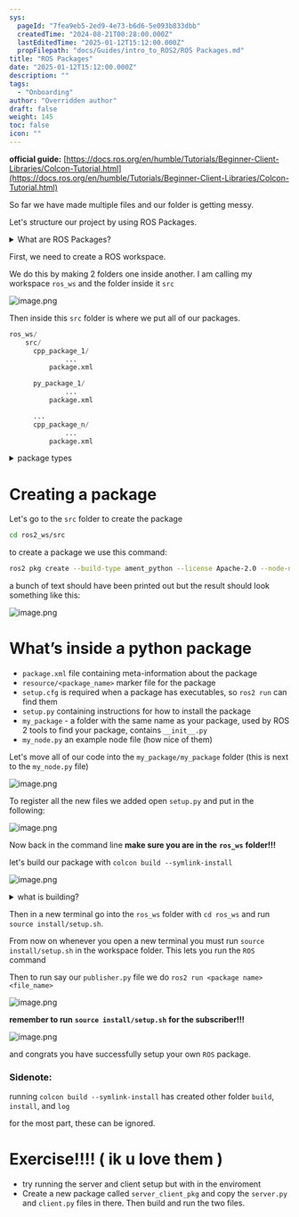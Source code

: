 ```yaml
---
sys:
  pageId: "7fea9eb5-2ed9-4e73-b6d6-5e093b833dbb"
  createdTime: "2024-08-21T00:28:00.000Z"
  lastEditedTime: "2025-01-12T15:12:00.000Z"
  propFilepath: "docs/Guides/intro_to_ROS2/ROS Packages.md"
title: "ROS Packages"
date: "2025-01-12T15:12:00.000Z"
description: ""
tags:
  - "Onboarding"
author: "Overridden author"
draft: false
weight: 145
toc: false
icon: ""
---
```


**official guide:** [https://docs.ros.org/en/humble/Tutorials/Beginner-Client-Libraries/Colcon-Tutorial.html](https://docs.ros.org/en/humble/Tutorials/Beginner-Client-Libraries/Colcon-Tutorial.html)

So far we have made multiple files and our folder is getting messy.

Let's structure our project by using ROS Packages.

<details>

<summary>What are ROS Packages?</summary>

ROS Packages are, as the name implies, packages of code that are highly sharable between ROS developers.

They consist of a folder, `package.xml` file, and source code

```python
      cpp_package_1/
		      ... imagine much code files here ..
          package.xml
```

</details>

First, we need to create a ROS workspace.

We do this by making 2 folders one inside another. I am calling my workspace `ros_ws` and the folder inside it `src`

![image.png](https://prod-files-secure.s3.us-west-2.amazonaws.com/d518164a-d88e-44d1-a4ee-3adb3bd8bce0/70706947-fd18-4537-a67b-e12946812d31/image.png?X-Amz-Algorithm=AWS4-HMAC-SHA256&X-Amz-Content-Sha256=UNSIGNED-PAYLOAD&X-Amz-Credential=ASIAZI2LB4665KURIZED%2F20250227%2Fus-west-2%2Fs3%2Faws4_request&X-Amz-Date=20250227T050828Z&X-Amz-Expires=3600&X-Amz-Security-Token=IQoJb3JpZ2luX2VjEDUaCXVzLXdlc3QtMiJIMEYCIQDTduKRBL02XVa1QE8x5oj7ZQFIRdCBBbA%2BZOTo8nY9nwIhALcEcRPs1VhPLMEGrPc7aPVXH%2FGruMzZzmw3BdSg4AmOKv8DCG0QABoMNjM3NDIzMTgzODA1Igwag%2BkKeTv5t4cz4Sgq3AMDFnas0DnMnU4dv6ihAvKSrpX%2B7uYgQQGtoCklsFfppx9TrOXXzwekOKVWW3ciiXQz0nTiO9oRKUvqNkGt3ncji1bp23O0wJt9OLgdNpVHj7e6B%2BZfl2YECh%2FZ55iQlShhebDxBSAIN07kmQqpxzg9Km0wYYtC3%2FGtzodLr1w%2FhUrcCsiOlChsezOQqzVA7i5emMyD6bXcPQRSe179CbJ8QA120yszmKu9OtsUs6M6ExrKqMQ8vJ7StMxZ4s8cghouLnzS%2BfDwoPQhOOmApMOoVnKwm2hV5nuEv7wnmq%2BRh07CxPiwWNYzkVAtsk6E5K7%2BoXejJmA%2BRXEkNjCevDU39lid5O0UJ%2FD5aoZAB8YlXWkdPHuc9FV07GUhbGfWBLDFBPtYU8hDmCAo3TFV%2BeMJ1v6WdWl2xaqNH%2FhDk3%2FkxRXfbkY9Ua3w4ihZ8jmRh3jGk2J%2FHzUiS4N8f26whk51LgwYTba8H1k5ofVtDawrNbEqhDEJS3seJzkV7suLLXPHJJLxJ7BzkDZJHS1M6ibbtdhWguR89zYkq13m7RLYGHYFekr7mn2RjLL0K3Ou6swprOzUuio548sdYsRNeu2t4uG8zSoEBYlIJ70d5W0KY%2F%2FUI5hAsywwv6pKeTDO0P%2B9BjqkAVhI8v2CsWzcCnjJe2nfRJeKLq0xhyqfTlwK%2BK6XJjB9%2BlKBRyIJBvkuWA8MXi28jT7c4t2LcwNIcRI6Kkh23mUimn2rFOPSScjPmMGFZ%2FukfkKaoInwgEiUSAI0WVohtN5olgxx1sJXm0JMGfVSINKx8M0EwEUVj96pK6At1pM6xczrI9RkzADZt%2FXztTSp4SPJCcDd%2FAJCMtewjqnnNGMrDOxU&X-Amz-Signature=446ac004c7ddd96f453724e07f1898bbeab360d7f25f92c0c75a798b8aa6a530&X-Amz-SignedHeaders=host&x-id=GetObject)

Then inside this `src` folder is where we put all of our packages.

```python
ros_ws/
    src/
      cpp_package_1/
		      ...
          package.xml

      py_package_1/
		      ...
          package.xml

      ...
      cpp_package_n/
		      ...
          package.xml

```

<details>

<summary>package types</summary>

packages can be either `C++` or python.

the intern file structure is different for each but for this guide we will stick to creating python packages

</details>

# Creating a package

Let's go to the `src` folder to create the package

```bash
cd ros2_ws/src
```

to create a package we use this command:

```bash
ros2 pkg create --build-type ament_python --license Apache-2.0 --node-name my_node my_package
```

a bunch of text should have been printed out but the result should look something like this:

![image.png](https://prod-files-secure.s3.us-west-2.amazonaws.com/d518164a-d88e-44d1-a4ee-3adb3bd8bce0/e6cf1e3f-8512-4a3e-b131-079f800bf3e8/image.png?X-Amz-Algorithm=AWS4-HMAC-SHA256&X-Amz-Content-Sha256=UNSIGNED-PAYLOAD&X-Amz-Credential=ASIAZI2LB4665KURIZED%2F20250227%2Fus-west-2%2Fs3%2Faws4_request&X-Amz-Date=20250227T050828Z&X-Amz-Expires=3600&X-Amz-Security-Token=IQoJb3JpZ2luX2VjEDUaCXVzLXdlc3QtMiJIMEYCIQDTduKRBL02XVa1QE8x5oj7ZQFIRdCBBbA%2BZOTo8nY9nwIhALcEcRPs1VhPLMEGrPc7aPVXH%2FGruMzZzmw3BdSg4AmOKv8DCG0QABoMNjM3NDIzMTgzODA1Igwag%2BkKeTv5t4cz4Sgq3AMDFnas0DnMnU4dv6ihAvKSrpX%2B7uYgQQGtoCklsFfppx9TrOXXzwekOKVWW3ciiXQz0nTiO9oRKUvqNkGt3ncji1bp23O0wJt9OLgdNpVHj7e6B%2BZfl2YECh%2FZ55iQlShhebDxBSAIN07kmQqpxzg9Km0wYYtC3%2FGtzodLr1w%2FhUrcCsiOlChsezOQqzVA7i5emMyD6bXcPQRSe179CbJ8QA120yszmKu9OtsUs6M6ExrKqMQ8vJ7StMxZ4s8cghouLnzS%2BfDwoPQhOOmApMOoVnKwm2hV5nuEv7wnmq%2BRh07CxPiwWNYzkVAtsk6E5K7%2BoXejJmA%2BRXEkNjCevDU39lid5O0UJ%2FD5aoZAB8YlXWkdPHuc9FV07GUhbGfWBLDFBPtYU8hDmCAo3TFV%2BeMJ1v6WdWl2xaqNH%2FhDk3%2FkxRXfbkY9Ua3w4ihZ8jmRh3jGk2J%2FHzUiS4N8f26whk51LgwYTba8H1k5ofVtDawrNbEqhDEJS3seJzkV7suLLXPHJJLxJ7BzkDZJHS1M6ibbtdhWguR89zYkq13m7RLYGHYFekr7mn2RjLL0K3Ou6swprOzUuio548sdYsRNeu2t4uG8zSoEBYlIJ70d5W0KY%2F%2FUI5hAsywwv6pKeTDO0P%2B9BjqkAVhI8v2CsWzcCnjJe2nfRJeKLq0xhyqfTlwK%2BK6XJjB9%2BlKBRyIJBvkuWA8MXi28jT7c4t2LcwNIcRI6Kkh23mUimn2rFOPSScjPmMGFZ%2FukfkKaoInwgEiUSAI0WVohtN5olgxx1sJXm0JMGfVSINKx8M0EwEUVj96pK6At1pM6xczrI9RkzADZt%2FXztTSp4SPJCcDd%2FAJCMtewjqnnNGMrDOxU&X-Amz-Signature=1f03eab1481c5b60cd676686e57bbf7e187ee16470058144475480800976f731&X-Amz-SignedHeaders=host&x-id=GetObject)

# What’s inside a python package

- `package.xml` file containing meta-information about the package
- `resource/<package_name>` marker file for the package
- `setup.cfg` is required when a package has executables, so `ros2 run` can find them
- `setup.py` containing instructions for how to install the package
- `my_package` - a folder with the same name as your package, used by ROS 2 tools to find your package, contains `__init__.py`
- `my_node.py` an example node file (how nice of them)

Let's move all of our code into the `my_package/my_package` folder (this is next to the `my_node.py` file)

![image.png](https://prod-files-secure.s3.us-west-2.amazonaws.com/d518164a-d88e-44d1-a4ee-3adb3bd8bce0/9ce58f11-0da9-4d3e-b86d-506a9685d378/image.png?X-Amz-Algorithm=AWS4-HMAC-SHA256&X-Amz-Content-Sha256=UNSIGNED-PAYLOAD&X-Amz-Credential=ASIAZI2LB4665KURIZED%2F20250227%2Fus-west-2%2Fs3%2Faws4_request&X-Amz-Date=20250227T050828Z&X-Amz-Expires=3600&X-Amz-Security-Token=IQoJb3JpZ2luX2VjEDUaCXVzLXdlc3QtMiJIMEYCIQDTduKRBL02XVa1QE8x5oj7ZQFIRdCBBbA%2BZOTo8nY9nwIhALcEcRPs1VhPLMEGrPc7aPVXH%2FGruMzZzmw3BdSg4AmOKv8DCG0QABoMNjM3NDIzMTgzODA1Igwag%2BkKeTv5t4cz4Sgq3AMDFnas0DnMnU4dv6ihAvKSrpX%2B7uYgQQGtoCklsFfppx9TrOXXzwekOKVWW3ciiXQz0nTiO9oRKUvqNkGt3ncji1bp23O0wJt9OLgdNpVHj7e6B%2BZfl2YECh%2FZ55iQlShhebDxBSAIN07kmQqpxzg9Km0wYYtC3%2FGtzodLr1w%2FhUrcCsiOlChsezOQqzVA7i5emMyD6bXcPQRSe179CbJ8QA120yszmKu9OtsUs6M6ExrKqMQ8vJ7StMxZ4s8cghouLnzS%2BfDwoPQhOOmApMOoVnKwm2hV5nuEv7wnmq%2BRh07CxPiwWNYzkVAtsk6E5K7%2BoXejJmA%2BRXEkNjCevDU39lid5O0UJ%2FD5aoZAB8YlXWkdPHuc9FV07GUhbGfWBLDFBPtYU8hDmCAo3TFV%2BeMJ1v6WdWl2xaqNH%2FhDk3%2FkxRXfbkY9Ua3w4ihZ8jmRh3jGk2J%2FHzUiS4N8f26whk51LgwYTba8H1k5ofVtDawrNbEqhDEJS3seJzkV7suLLXPHJJLxJ7BzkDZJHS1M6ibbtdhWguR89zYkq13m7RLYGHYFekr7mn2RjLL0K3Ou6swprOzUuio548sdYsRNeu2t4uG8zSoEBYlIJ70d5W0KY%2F%2FUI5hAsywwv6pKeTDO0P%2B9BjqkAVhI8v2CsWzcCnjJe2nfRJeKLq0xhyqfTlwK%2BK6XJjB9%2BlKBRyIJBvkuWA8MXi28jT7c4t2LcwNIcRI6Kkh23mUimn2rFOPSScjPmMGFZ%2FukfkKaoInwgEiUSAI0WVohtN5olgxx1sJXm0JMGfVSINKx8M0EwEUVj96pK6At1pM6xczrI9RkzADZt%2FXztTSp4SPJCcDd%2FAJCMtewjqnnNGMrDOxU&X-Amz-Signature=52840d2930dd47d3ec6e6072ad7cc3a6141a89195e2fdd5d50684865d4163c35&X-Amz-SignedHeaders=host&x-id=GetObject)

To register all the new files we added open `setup.py` and put in the following:

![image.png](https://prod-files-secure.s3.us-west-2.amazonaws.com/d518164a-d88e-44d1-a4ee-3adb3bd8bce0/1cd7c262-4cae-4496-9d75-c178537d24a2/image.png?X-Amz-Algorithm=AWS4-HMAC-SHA256&X-Amz-Content-Sha256=UNSIGNED-PAYLOAD&X-Amz-Credential=ASIAZI2LB4665KURIZED%2F20250227%2Fus-west-2%2Fs3%2Faws4_request&X-Amz-Date=20250227T050828Z&X-Amz-Expires=3600&X-Amz-Security-Token=IQoJb3JpZ2luX2VjEDUaCXVzLXdlc3QtMiJIMEYCIQDTduKRBL02XVa1QE8x5oj7ZQFIRdCBBbA%2BZOTo8nY9nwIhALcEcRPs1VhPLMEGrPc7aPVXH%2FGruMzZzmw3BdSg4AmOKv8DCG0QABoMNjM3NDIzMTgzODA1Igwag%2BkKeTv5t4cz4Sgq3AMDFnas0DnMnU4dv6ihAvKSrpX%2B7uYgQQGtoCklsFfppx9TrOXXzwekOKVWW3ciiXQz0nTiO9oRKUvqNkGt3ncji1bp23O0wJt9OLgdNpVHj7e6B%2BZfl2YECh%2FZ55iQlShhebDxBSAIN07kmQqpxzg9Km0wYYtC3%2FGtzodLr1w%2FhUrcCsiOlChsezOQqzVA7i5emMyD6bXcPQRSe179CbJ8QA120yszmKu9OtsUs6M6ExrKqMQ8vJ7StMxZ4s8cghouLnzS%2BfDwoPQhOOmApMOoVnKwm2hV5nuEv7wnmq%2BRh07CxPiwWNYzkVAtsk6E5K7%2BoXejJmA%2BRXEkNjCevDU39lid5O0UJ%2FD5aoZAB8YlXWkdPHuc9FV07GUhbGfWBLDFBPtYU8hDmCAo3TFV%2BeMJ1v6WdWl2xaqNH%2FhDk3%2FkxRXfbkY9Ua3w4ihZ8jmRh3jGk2J%2FHzUiS4N8f26whk51LgwYTba8H1k5ofVtDawrNbEqhDEJS3seJzkV7suLLXPHJJLxJ7BzkDZJHS1M6ibbtdhWguR89zYkq13m7RLYGHYFekr7mn2RjLL0K3Ou6swprOzUuio548sdYsRNeu2t4uG8zSoEBYlIJ70d5W0KY%2F%2FUI5hAsywwv6pKeTDO0P%2B9BjqkAVhI8v2CsWzcCnjJe2nfRJeKLq0xhyqfTlwK%2BK6XJjB9%2BlKBRyIJBvkuWA8MXi28jT7c4t2LcwNIcRI6Kkh23mUimn2rFOPSScjPmMGFZ%2FukfkKaoInwgEiUSAI0WVohtN5olgxx1sJXm0JMGfVSINKx8M0EwEUVj96pK6At1pM6xczrI9RkzADZt%2FXztTSp4SPJCcDd%2FAJCMtewjqnnNGMrDOxU&X-Amz-Signature=a8b25704efd20d78b577cbcd7cce0a85f8726bd7933b24ec6703a688d2545179&X-Amz-SignedHeaders=host&x-id=GetObject)

Now back in the command line **make sure you are in the** **`ros_ws`** **folder!!!**

let's build our package with `colcon build --symlink-install`

![image.png](https://prod-files-secure.s3.us-west-2.amazonaws.com/d518164a-d88e-44d1-a4ee-3adb3bd8bce0/2f2a0d27-b173-48fd-b189-5f5c0ce65619/image.png?X-Amz-Algorithm=AWS4-HMAC-SHA256&X-Amz-Content-Sha256=UNSIGNED-PAYLOAD&X-Amz-Credential=ASIAZI2LB4665KURIZED%2F20250227%2Fus-west-2%2Fs3%2Faws4_request&X-Amz-Date=20250227T050828Z&X-Amz-Expires=3600&X-Amz-Security-Token=IQoJb3JpZ2luX2VjEDUaCXVzLXdlc3QtMiJIMEYCIQDTduKRBL02XVa1QE8x5oj7ZQFIRdCBBbA%2BZOTo8nY9nwIhALcEcRPs1VhPLMEGrPc7aPVXH%2FGruMzZzmw3BdSg4AmOKv8DCG0QABoMNjM3NDIzMTgzODA1Igwag%2BkKeTv5t4cz4Sgq3AMDFnas0DnMnU4dv6ihAvKSrpX%2B7uYgQQGtoCklsFfppx9TrOXXzwekOKVWW3ciiXQz0nTiO9oRKUvqNkGt3ncji1bp23O0wJt9OLgdNpVHj7e6B%2BZfl2YECh%2FZ55iQlShhebDxBSAIN07kmQqpxzg9Km0wYYtC3%2FGtzodLr1w%2FhUrcCsiOlChsezOQqzVA7i5emMyD6bXcPQRSe179CbJ8QA120yszmKu9OtsUs6M6ExrKqMQ8vJ7StMxZ4s8cghouLnzS%2BfDwoPQhOOmApMOoVnKwm2hV5nuEv7wnmq%2BRh07CxPiwWNYzkVAtsk6E5K7%2BoXejJmA%2BRXEkNjCevDU39lid5O0UJ%2FD5aoZAB8YlXWkdPHuc9FV07GUhbGfWBLDFBPtYU8hDmCAo3TFV%2BeMJ1v6WdWl2xaqNH%2FhDk3%2FkxRXfbkY9Ua3w4ihZ8jmRh3jGk2J%2FHzUiS4N8f26whk51LgwYTba8H1k5ofVtDawrNbEqhDEJS3seJzkV7suLLXPHJJLxJ7BzkDZJHS1M6ibbtdhWguR89zYkq13m7RLYGHYFekr7mn2RjLL0K3Ou6swprOzUuio548sdYsRNeu2t4uG8zSoEBYlIJ70d5W0KY%2F%2FUI5hAsywwv6pKeTDO0P%2B9BjqkAVhI8v2CsWzcCnjJe2nfRJeKLq0xhyqfTlwK%2BK6XJjB9%2BlKBRyIJBvkuWA8MXi28jT7c4t2LcwNIcRI6Kkh23mUimn2rFOPSScjPmMGFZ%2FukfkKaoInwgEiUSAI0WVohtN5olgxx1sJXm0JMGfVSINKx8M0EwEUVj96pK6At1pM6xczrI9RkzADZt%2FXztTSp4SPJCcDd%2FAJCMtewjqnnNGMrDOxU&X-Amz-Signature=72cd6f1407d8e1e53c6505e1663ee395a9993ec57c3fb15e17335b788aec4d04&X-Amz-SignedHeaders=host&x-id=GetObject)

<details>

<summary>what is building?</summary>

if you are a CS major at Rose-Hulman you will learn the answer to this in CSSE132

but TLDR; is it combines all the code files into one program that can be run easily 

</details>

Then in a new terminal go into the `ros_ws` folder with `cd ros_ws` and run `source install/setup.sh`. 

From now on whenever you open a new terminal you must run `source install/setup.sh` in the workspace folder. This lets you run the `ROS` command

Then to run say our `publisher.py` file we do `ros2 run <package name> <file_name>`

![image.png](https://prod-files-secure.s3.us-west-2.amazonaws.com/d518164a-d88e-44d1-a4ee-3adb3bd8bce0/4f4b1219-3a44-4632-aa0a-ce3471699f59/image.png?X-Amz-Algorithm=AWS4-HMAC-SHA256&X-Amz-Content-Sha256=UNSIGNED-PAYLOAD&X-Amz-Credential=ASIAZI2LB4665KURIZED%2F20250227%2Fus-west-2%2Fs3%2Faws4_request&X-Amz-Date=20250227T050828Z&X-Amz-Expires=3600&X-Amz-Security-Token=IQoJb3JpZ2luX2VjEDUaCXVzLXdlc3QtMiJIMEYCIQDTduKRBL02XVa1QE8x5oj7ZQFIRdCBBbA%2BZOTo8nY9nwIhALcEcRPs1VhPLMEGrPc7aPVXH%2FGruMzZzmw3BdSg4AmOKv8DCG0QABoMNjM3NDIzMTgzODA1Igwag%2BkKeTv5t4cz4Sgq3AMDFnas0DnMnU4dv6ihAvKSrpX%2B7uYgQQGtoCklsFfppx9TrOXXzwekOKVWW3ciiXQz0nTiO9oRKUvqNkGt3ncji1bp23O0wJt9OLgdNpVHj7e6B%2BZfl2YECh%2FZ55iQlShhebDxBSAIN07kmQqpxzg9Km0wYYtC3%2FGtzodLr1w%2FhUrcCsiOlChsezOQqzVA7i5emMyD6bXcPQRSe179CbJ8QA120yszmKu9OtsUs6M6ExrKqMQ8vJ7StMxZ4s8cghouLnzS%2BfDwoPQhOOmApMOoVnKwm2hV5nuEv7wnmq%2BRh07CxPiwWNYzkVAtsk6E5K7%2BoXejJmA%2BRXEkNjCevDU39lid5O0UJ%2FD5aoZAB8YlXWkdPHuc9FV07GUhbGfWBLDFBPtYU8hDmCAo3TFV%2BeMJ1v6WdWl2xaqNH%2FhDk3%2FkxRXfbkY9Ua3w4ihZ8jmRh3jGk2J%2FHzUiS4N8f26whk51LgwYTba8H1k5ofVtDawrNbEqhDEJS3seJzkV7suLLXPHJJLxJ7BzkDZJHS1M6ibbtdhWguR89zYkq13m7RLYGHYFekr7mn2RjLL0K3Ou6swprOzUuio548sdYsRNeu2t4uG8zSoEBYlIJ70d5W0KY%2F%2FUI5hAsywwv6pKeTDO0P%2B9BjqkAVhI8v2CsWzcCnjJe2nfRJeKLq0xhyqfTlwK%2BK6XJjB9%2BlKBRyIJBvkuWA8MXi28jT7c4t2LcwNIcRI6Kkh23mUimn2rFOPSScjPmMGFZ%2FukfkKaoInwgEiUSAI0WVohtN5olgxx1sJXm0JMGfVSINKx8M0EwEUVj96pK6At1pM6xczrI9RkzADZt%2FXztTSp4SPJCcDd%2FAJCMtewjqnnNGMrDOxU&X-Amz-Signature=86e59b846b5ecd20b1bb8cf32f3c76019f2df6aec0296ebd202fa96f5d71b351&X-Amz-SignedHeaders=host&x-id=GetObject)

**remember to run** **`source install/setup.sh`** **for the subscriber!!!**

![image.png](https://prod-files-secure.s3.us-west-2.amazonaws.com/d518164a-d88e-44d1-a4ee-3adb3bd8bce0/02121119-dad4-49ec-8356-c956108b4243/image.png?X-Amz-Algorithm=AWS4-HMAC-SHA256&X-Amz-Content-Sha256=UNSIGNED-PAYLOAD&X-Amz-Credential=ASIAZI2LB4665KURIZED%2F20250227%2Fus-west-2%2Fs3%2Faws4_request&X-Amz-Date=20250227T050828Z&X-Amz-Expires=3600&X-Amz-Security-Token=IQoJb3JpZ2luX2VjEDUaCXVzLXdlc3QtMiJIMEYCIQDTduKRBL02XVa1QE8x5oj7ZQFIRdCBBbA%2BZOTo8nY9nwIhALcEcRPs1VhPLMEGrPc7aPVXH%2FGruMzZzmw3BdSg4AmOKv8DCG0QABoMNjM3NDIzMTgzODA1Igwag%2BkKeTv5t4cz4Sgq3AMDFnas0DnMnU4dv6ihAvKSrpX%2B7uYgQQGtoCklsFfppx9TrOXXzwekOKVWW3ciiXQz0nTiO9oRKUvqNkGt3ncji1bp23O0wJt9OLgdNpVHj7e6B%2BZfl2YECh%2FZ55iQlShhebDxBSAIN07kmQqpxzg9Km0wYYtC3%2FGtzodLr1w%2FhUrcCsiOlChsezOQqzVA7i5emMyD6bXcPQRSe179CbJ8QA120yszmKu9OtsUs6M6ExrKqMQ8vJ7StMxZ4s8cghouLnzS%2BfDwoPQhOOmApMOoVnKwm2hV5nuEv7wnmq%2BRh07CxPiwWNYzkVAtsk6E5K7%2BoXejJmA%2BRXEkNjCevDU39lid5O0UJ%2FD5aoZAB8YlXWkdPHuc9FV07GUhbGfWBLDFBPtYU8hDmCAo3TFV%2BeMJ1v6WdWl2xaqNH%2FhDk3%2FkxRXfbkY9Ua3w4ihZ8jmRh3jGk2J%2FHzUiS4N8f26whk51LgwYTba8H1k5ofVtDawrNbEqhDEJS3seJzkV7suLLXPHJJLxJ7BzkDZJHS1M6ibbtdhWguR89zYkq13m7RLYGHYFekr7mn2RjLL0K3Ou6swprOzUuio548sdYsRNeu2t4uG8zSoEBYlIJ70d5W0KY%2F%2FUI5hAsywwv6pKeTDO0P%2B9BjqkAVhI8v2CsWzcCnjJe2nfRJeKLq0xhyqfTlwK%2BK6XJjB9%2BlKBRyIJBvkuWA8MXi28jT7c4t2LcwNIcRI6Kkh23mUimn2rFOPSScjPmMGFZ%2FukfkKaoInwgEiUSAI0WVohtN5olgxx1sJXm0JMGfVSINKx8M0EwEUVj96pK6At1pM6xczrI9RkzADZt%2FXztTSp4SPJCcDd%2FAJCMtewjqnnNGMrDOxU&X-Amz-Signature=32567b7a8d17fba29fb311dd363e436e2d86ba3eacbdebdbdd052524262d3168&X-Amz-SignedHeaders=host&x-id=GetObject)

and congrats you have successfully setup your own `ROS` package.

### Sidenote:

running `colcon build --symlink-install` has created other folder `build`, `install`, and `log`

for the most part, these can be ignored.

# Exercise!!!! ( ik u love them )

- try running the server and client setup but with in the enviroment
- Create a new package called `server_client_pkg` and copy the `server.py` and `client.py` files in there. Then build and run the two files.
